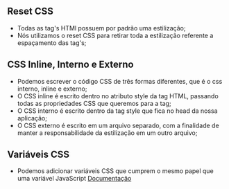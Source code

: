 ## Reset CSS

- Todas as tag's HTMl possuem por padrão uma estilização;
- Nós utilizamos o reset CSS para retirar toda a estilização referente a espaçamento das tag's;

## CSS Inline, Interno e Externo

- Podemos escrever o código CSS de três formas diferentes, que é o css interno, inline e externo;
- O CSS inline é escrito dentro no atributo style da tag HTML, passando todas as propriedades CSS que queremos para a tag;
- O CSS interno é escrito dentro da tag style que fica no head da nossa aplicação;
- O CSS externo é escrito em um arquivo separado, com a finalidade de manter a responsabilidade da estilização em um outro arquivo;

## Variáveis CSS

- Podemos adicionar variáveis CSS que cumprem o mesmo papel que uma variável JavaScript
  [Documentação](https://developer.mozilla.org/pt-BR/docs/Web/CSS/Using_CSS_custom_properties)
